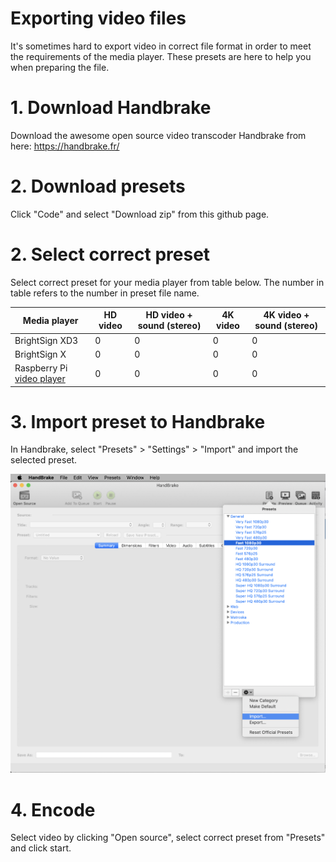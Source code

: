 
# Exporting video files

It's sometimes hard to export video in correct file format in order to meet the requirements of the media player. These presets are here to help you when preparing the file. 

# 1. Download Handbrake

Download the awesome open source video transcoder Handbrake from here:
https://handbrake.fr/

# 2. Download presets

Click "Code" and select "Download zip" from this github page.

# 2. Select correct preset

Select correct preset for your media player from table below. The number in table refers to the number in preset file name.

Media player | HD video | HD video + sound (stereo) | 4K video | 4K video + sound (stereo) | 
--- | --- | --- | --- |--- |
BrightSign XD3 | 0 | 0 | 0 | 0 |
BrightSign X | 0 | 0 | 0 | 0 |
Raspberry Pi [video player](https://github.com/uniarts-helsinki-art-and-technology/videoPlayer) | 0 | 0 | 0 | 0 |

# 3. Import preset to Handbrake

In Handbrake, select "Presets" > "Settings" > "Import" and import the selected preset.


![Import preset](https://github.com/uniarts-helsinki-art-and-technology/videoExportSettings/blob/main/handbrake_preset_import.png)


# 4. Encode

Select video by clicking "Open source", select correct preset from "Presets" and click start.



